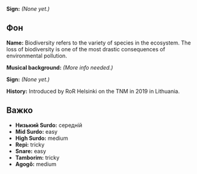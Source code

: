 **Sign:** *(None yet.)*

## Фон

**Name:** Biodiversity refers to the variety of species in the ecosystem. The
loss of biodiversity is one of the most drastic consequences of environmental
pollution.

**Musical background:** *(More info needed.)*

**Sign:** *(None yet.)*

**History:** Introduced by RoR Helsinki on the TNM in 2019 in Lithuania.

## Важко

* **Низький Surdo:** середній
* **Mid Surdo:** easy
* **High Surdo:** medium
* **Repi:** tricky
* **Snare:** easy
* **Tamborim:** tricky
* **Agogô:** medium
